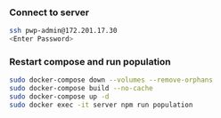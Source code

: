 ### Connect to server
```sh
ssh pwp-admin@172.201.17.30
<Enter Password>
```
### Restart compose and run population
```sh
sudo docker-compose down --volumes --remove-orphans
sudo docker-compose build --no-cache
sudo docker-compose up -d
sudo docker exec -it server npm run population
```
